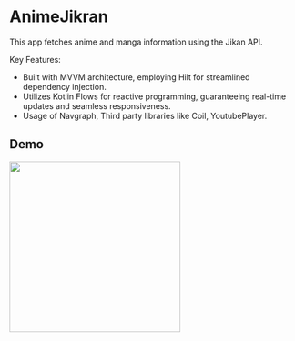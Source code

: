 # AnimeJikran
This app fetches anime and manga information using the Jikan API.

Key Features:
* Built with MVVM architecture, employing Hilt for streamlined dependency injection.
* Utilizes Kotlin Flows for reactive programming, guaranteeing real-time updates and seamless responsiveness.
* Usage of Navgraph, Third party libraries like Coil, YoutubePlayer.

## Demo
<img src ="https://github.com/hsinha76/AnimeJikran/blob/b28a00ee2f2921a9d38d634d397328d313d1efd1/demo.gif" width="300"/>
